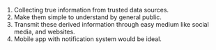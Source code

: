 1. Collecting true information from trusted data sources.
2. Make them simple to understand by general public.
3. Transmit these derived information through easy medium like social media, and websites.
4. Mobile app with notification system would be ideal.